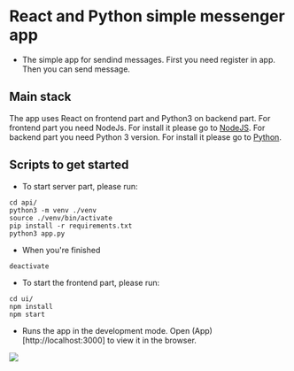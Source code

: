 # React  and Python simple messenger app
* The simple app for sendind messages. First you need register in app. Then you can send message.

## Main stack
The app uses React on frontend part and Python3 on backend part.
For frontend part you need NodeJs. For install it please go to [NodeJS](https://nodejs.org/en/).
For backend part you need Python 3 version. For install it please go to [Python](https://www.python.org/).

## Scripts to get started

* To start server part, please run:
```
cd api/
python3 -m venv ./venv
source ./venv/bin/activate
pip install -r requirements.txt 
python3 app.py
```
* When you're finished
```
deactivate
```
* To start the frontend part, please run:
```
cd ui/
npm install
npm start
```
* Runs the app in the development mode. Open (App)[http://localhost:3000] to view it in the browser.

![](demo.gif)
